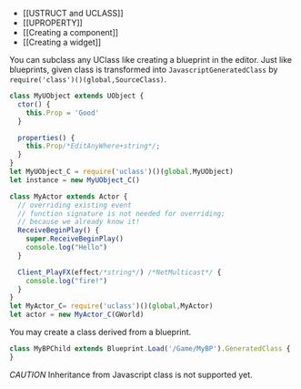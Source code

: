 - [[USTRUCT and UCLASS]]
- [[UPROPERTY]]
- [[Creating a component]]
- [[Creating a widget]]

You can subclass any UClass like creating a blueprint in the editor. Just like blueprints, given class is transformed into `JavascriptGeneratedClass` by `require('class')()(global,SourceClass)`. 

```js
class MyUObject extends UObject {
  ctor() {
    this.Prop = 'Good'
  }

  properties() {
    this.Prop/*EditAnyWhere+string*/;
  }
}
let MyUObject_C = require('uclass')()(global,MyUObject)
let instance = new MyUObject_C()
```

```js
class MyActor extends Actor {
  // overriding existing event
  // function signature is not needed for overriding; 
  // because we already know it!
  ReceiveBeginPlay() {
    super.ReceiveBeginPlay()
    console.log("Hello")
  }

  Client_PlayFX(effect/*string*/) /*NetMulticast*/ {
    console.log("fire!")
  }
}
let MyActor_C= require('uclass')()(global,MyActor)
let actor = new MyActor_C(GWorld)
```

You may create a class derived from a blueprint. 

```js
class MyBPChild extends Blueprint.Load('/Game/MyBP').GeneratedClass {
}
```

*CAUTION* Inheritance from Javascript class is not supported yet. 